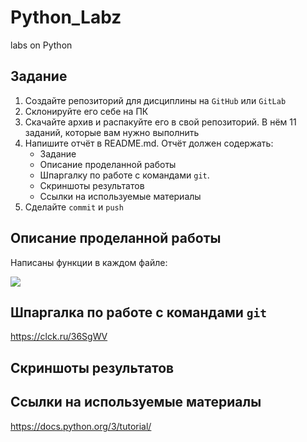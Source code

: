 # Python_Labz
labs on Python
## Задание

1. Создайте репозиторий для дисциплины на `GitHub` или `GitLab`
2. Склонируйте его себе на ПК
3. Скачайте архив и распакуйте его в свой репозиторий. В нём 11 заданий, которые вам нужно выполнить
4. Напишите отчёт в README.md. Отчёт должен содержать:
   * Задание
   * Описание проделанной работы
   * Шпаргалку по работе с командами `git`.
   * Скриншоты результатов
   * Ссылки на используемые материалы
5. Сделайте `commit` и `push`

## Описание проделанной работы

Написаны функции в каждом файле:

![](https://i.imgur.com/o5N9G9J.png)

## Шпаргалка по работе с командами `git`

https://clck.ru/36SgWV

## Скриншоты результатов



## Ссылки на используемые материалы

https://docs.python.org/3/tutorial/
